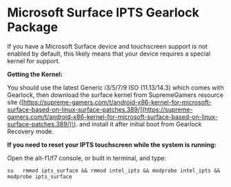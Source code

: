 # Microsoft Surface IPTS Gearlock Package

If you have a Microsoft Surface device and touchscreen support is not enabled by default, this likely means that your device requires a special kernel for support.

**Getting the Kernel:**

You should use the latest Generic i3/5/7/9 ISO \(11.13/14.3\) which comes with Gearlock, then download the surface kernel from SupremeGamers resource site \([https://supreme-gamers.com/t/android-x86-kernel-for-microsoft-surface-based-on-linux-surface-patches.389/](https://supreme-gamers.com/t/android-x86-kernel-for-microsoft-surface-based-on-linux-surface-patches.389/)\). and install it after initial boot from Gearlock Recovery mode.  
  
**If you need to reset your IPTS touchscreen while the system is running:**

Open the alt-f1/f7 console, or built in terminal, and type:

`su  
rmmod ipts_surface && rmmod intel_ipts && modprobe intel_ipts && modprobe ipts_surface`

